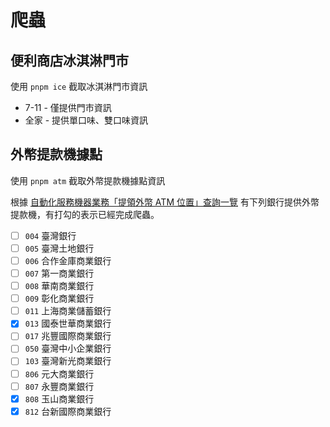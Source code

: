 # 爬蟲

## 便利商店冰淇淋門市

使用 `pnpm ice` 截取冰淇淋門市資訊

- 7-11 - 僅提供門市資訊
- 全家 - 提供單口味、雙口味資訊

## 外幣提款機據點

使用 `pnpm atm` 截取外幣提款機據點資訊

根據 [自動化服務機器業務「提領外幣 ATM 位置」查詢一覽](https://www.fisc.com.tw/tc/Download/atmfc.pdf) 有下列銀行提供外幣提款機，有打勾的表示已經完成爬蟲。

- [ ] `004` 臺灣銀行
- [ ] `005` 臺灣土地銀行
- [ ] `006` 合作金庫商業銀行
- [ ] `007` 第一商業銀行
- [ ] `008` 華南商業銀行
- [ ] `009` 彰化商業銀行
- [ ] `011` 上海商業儲蓄銀行
- [x] `013` 國泰世華商業銀行
- [ ] `017` 兆豐國際商業銀行
- [ ] `050` 臺灣中小企業銀行
- [ ] `103` 臺灣新光商業銀行
- [ ] `806` 元大商業銀行
- [ ] `807` 永豐商業銀行
- [x] `808` 玉山商業銀行
- [x] `812` 台新國際商業銀行
